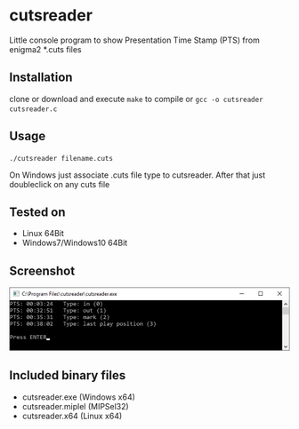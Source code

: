 # cutsreader

Little console program to show Presentation Time Stamp (PTS) from enigma2 *.cuts files

## Installation

clone or download and execute `make` to compile 
or `gcc -o cutsreader cutsreader.c`

## Usage

`./cutsreader filename.cuts`

On Windows just associate .cuts file type to cutsreader. After that just doubleclick on any cuts file

## Tested on
- Linux 64Bit 
- Windows7/Windows10 64Bit

## Screenshot 
![alt tag](./screenshot.jpg)

## Included binary files
* cutsreader.exe (Windows x64)
* cutsreader.miplel (MIPSel32)
* cutsreader.x64 (Linux x64)
